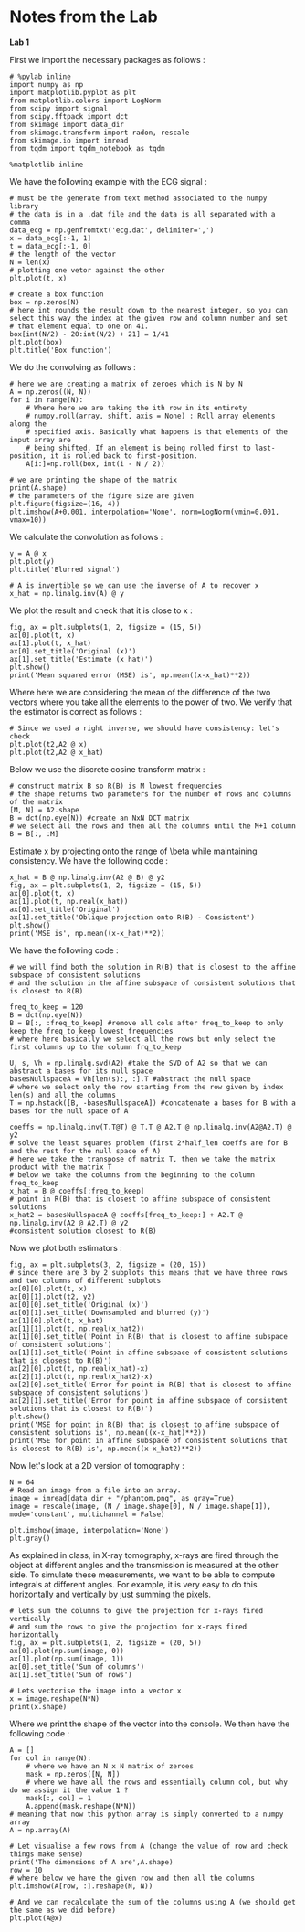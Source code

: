  # Notes from the Lab
 
 **Lab 1**
 
 First we import the necessary packages as follows :
 
 ```
 # %pylab inline
import numpy as np
import matplotlib.pyplot as plt
from matplotlib.colors import LogNorm
from scipy import signal
from scipy.fftpack import dct
from skimage import data_dir
from skimage.transform import radon, rescale
from skimage.io import imread
from tqdm import tqdm_notebook as tqdm

%matplotlib inline
```

We have the following example with the ECG signal :

```
# must be the generate from text method associated to the numpy library
# the data is in a .dat file and the data is all separated with a comma 
data_ecg = np.genfromtxt('ecg.dat', delimiter=',')
x = data_ecg[:-1, 1] 
t = data_ecg[:-1, 0]
# the length of the vector 
N = len(x)
# plotting one vetor against the other 
plt.plot(t, x)

# create a box function
box = np.zeros(N)
# here int rounds the result down to the nearest integer, so you can select this way the index at the given row and column number and set
# that element equal to one on 41.
box[int(N/2) - 20:int(N/2) + 21] = 1/41
plt.plot(box)
plt.title('Box function')
```

We do the convolving as follows :

```
# here we are creating a matrix of zeroes which is N by N 
A = np.zeros((N, N))
for i in range(N):
    # Where here we are taking the ith row in its entirety 
    # numpy.roll(array, shift, axis = None) : Roll array elements along the 
    # specified axis. Basically what happens is that elements of the input array are 
    # being shifted. If an element is being rolled first to last-position, it is rolled back to first-position.
    A[i:]=np.roll(box, int(i - N / 2))

# we are printing the shape of the matrix 
print(A.shape)
# the parameters of the figure size are given 
plt.figure(figsize=(16, 4))
plt.imshow(A+0.001, interpolation='None', norm=LogNorm(vmin=0.001, vmax=10))
```

We calculate the convolution as follows :

```
y = A @ x
plt.plot(y)
plt.title('Blurred signal')

# A is invertible so we can use the inverse of A to recover x
x_hat = np.linalg.inv(A) @ y
```
We plot the result and check that it is close to x :

```
fig, ax = plt.subplots(1, 2, figsize = (15, 5))
ax[0].plot(t, x)
ax[1].plot(t, x_hat)
ax[0].set_title('Original (x)')
ax[1].set_title('Estimate (x_hat)')
plt.show()
print('Mean squared error (MSE) is', np.mean((x-x_hat)**2))
```
Where here we are considering the mean of the difference of the two vectors where you take all the elements to the power of two. We verify that the estimator is correct as follows :

```
# Since we used a right inverse, we should have consistency: let's check
plt.plot(t2,A2 @ x)
plt.plot(t2,A2 @ x_hat)
```
Below we use the discrete cosine transform matrix :

```
# construct matrix B so R(B) is M lowest frequencies 
# the shape returns two parameters for the number of rows and columns of the matrix 
[M, N] = A2.shape
B = dct(np.eye(N)) #create an NxN DCT matrix
# we select all the rows and then all the columns until the M+1 column
B = B[:, :M] 
```

Estimate x by projecting onto the range of \beta while maintaining consistency. We have the following code :

```
x_hat = B @ np.linalg.inv(A2 @ B) @ y2
fig, ax = plt.subplots(1, 2, figsize = (15, 5))
ax[0].plot(t, x)
ax[1].plot(t, np.real(x_hat))
ax[0].set_title('Original')
ax[1].set_title('Oblique projection onto R(B) - Consistent')
plt.show()
print('MSE is', np.mean((x-x_hat)**2))
```

We have the following code :

```
# we will find both the solution in R(B) that is closest to the affine subspace of consistent solutions
# and the solution in the affine subspace of consistent solutions that is closest to R(B)

freq_to_keep = 120
B = dct(np.eye(N))
B = B[:, :freq_to_keep] #remove all cols after freq_to_keep to only keep the freq_to_keep lowest frequencies
# where here basically we select all the rows but only select the first columns up to the column frq_to_keep

U, s, Vh = np.linalg.svd(A2) #take the SVD of A2 so that we can abstract a bases for its null space
basesNullspaceA = Vh[len(s):, :].T #abstract the null space
# where we select only the row starting from the row given by index len(s) and all the columns 
T = np.hstack([B, -basesNullspaceA]) #concatenate a bases for B with a bases for the null space of A

coeffs = np.linalg.inv(T.T@T) @ T.T @ A2.T @ np.linalg.inv(A2@A2.T) @ y2 
# solve the least squares problem (first 2*half_len coeffs are for B and the rest for the null space of A)
# here we take the transpose of matrix T, then we take the matrix product with the matrix T
# below we take the columns from the beginning to the column freq_to_keep
x_hat = B @ coeffs[:freq_to_keep] 
# point in R(B) that is closest to affine subspace of consistent solutions
x_hat2 = basesNullspaceA @ coeffs[freq_to_keep:] + A2.T @ np.linalg.inv(A2 @ A2.T) @ y2 
#consistent solution closest to R(B)
```

Now we plot both estimators :

```
fig, ax = plt.subplots(3, 2, figsize = (20, 15))
# since there are 3 by 2 subplots this means that we have three rows and two columns of different subplots
ax[0][0].plot(t, x)
ax[0][1].plot(t2, y2)
ax[0][0].set_title('Original (x)')
ax[0][1].set_title('Downsampled and blurred (y)')
ax[1][0].plot(t, x_hat)
ax[1][1].plot(t, np.real(x_hat2))
ax[1][0].set_title('Point in R(B) that is closest to affine subspace of consistent solutions')
ax[1][1].set_title('Point in affine subspace of consistent solutions that is closest to R(B)')
ax[2][0].plot(t, np.real(x_hat)-x)
ax[2][1].plot(t, np.real(x_hat2)-x)
ax[2][0].set_title('Error for point in R(B) that is closest to affine subspace of consistent solutions')
ax[2][1].set_title('Error for point in affine subspace of consistent solutions that is closest to R(B)')
plt.show()
print('MSE for point in R(B) that is closest to affine subspace of consistent solutions is', np.mean((x-x_hat)**2))
print('MSE for point in affine subspace of consistent solutions that is closest to R(B) is', np.mean((x-x_hat2)**2))
```

Now let's look at a 2D version of tomography :

```
N = 64
# Read an image from a file into an array.
image = imread(data_dir + "/phantom.png", as_gray=True)
image = rescale(image, (N / image.shape[0], N / image.shape[1]), mode='constant', multichannel = False)

plt.imshow(image, interpolation='None')
plt.gray()
```
As explained in class, in X-ray tomography, x-rays are fired through the object at different angles and the transmission is measured at the other side. To simulate these measurements, we want to be able to compute integrals at different angles. For example, it is very easy to do this horizontally and vertically by just summing the pixels.

```
# lets sum the columns to give the projection for x-rays fired vertically
# and sum the rows to give the projection for x-rays fired horizontally
fig, ax = plt.subplots(1, 2, figsize = (20, 5))
ax[0].plot(np.sum(image, 0))
ax[1].plot(np.sum(image, 1))
ax[0].set_title('Sum of columns')
ax[1].set_title('Sum of rows')

# Lets vectorise the image into a vector x
x = image.reshape(N*N)
print(x.shape)
```

Where we print the shape of the vector into the console. We then have the following code :

```
A = []
for col in range(N):
    # where we have an N x N matrix of zeroes 
    mask = np.zeros([N, N])
    # where we have all the rows and essentially column col, but why do we assign it the value 1 ?
    mask[:, col] = 1
    A.append(mask.reshape(N*N))
# meaning that now this python array is simply converted to a numpy array 
A = np.array(A)

# Let visualise a few rows from A (change the value of row and check things make sense)
print('The dimensions of A are',A.shape)
row = 10
# where below we have the given row and then all the columns
plt.imshow(A[row, :].reshape(N, N))

# And we can recalculate the sum of the columns using A (we should get the same as we did before)
plt.plot(A@x)
```
